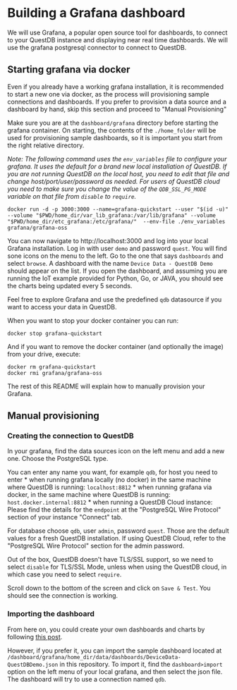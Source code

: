 # Building a Grafana dashboard

We will use Grafana, a popular open source tool for dashboards, to connect to your QuestDB instance and displaying near real time dashboards. We will use the grafana postgresql connector to connect to QuestDB.

## Starting grafana via docker

Even if you already have a working grafana installation, it is recommended to start a new one via docker, as the process
will provisioning sample connections and dashboards. If you prefer to provision a data source and a dashboard by hand,
skip this section and proceed to "Manual Provisioning"

Make sure you are at the `dashboard/grafana` directory before starting the grafana container. On starting, the contents
of the `./home_folder` will be used for provisioning sample dashboards, so it is important you start from the right
relative directory.

_Note: The following command uses the `env_variables` file to configure your grafana. It uses the default for a brand new
local installation of QuestDB. If you are not running QuestDB on the local host, you need to edit that file and change
host/port/user/password as needed. For users of QuestDB cloud you need to make sure you change the value of the
`QDB_SSL_PG_MODE` variable on that file from `disable` to `require`._

```shell
docker run -d -p 3000:3000 --name=grafana-quickstart --user "$(id -u)" --volume "$PWD/home_dir/var_lib_grafana:/var/lib/grafana" --volume "$PWD/home_dir/etc_grafana:/etc/grafana/"  --env-file ./env_variables grafana/grafana-oss
```

You can now navigate to http://localhost:3000 and log into your local Grafana installation. Log in with user `demo` and
password `quest`. You will find sone icons on the menu to the left. Go to the one that says `dashboards` and select
`browse`. A dashboard with the name `Device Data - QuestDB Demo` should appear on the list. If you open the dashboard,
and assuming you are running the IoT example provided for Python, Go, or JAVA, you should see the charts being updated
every 5 seconds.

Feel free to explore Grafana and use the predefined `qdb` datasource if you want to access your data in QuestDB.

When you want to stop your docker container you can run:

`docker stop grafana-quickstart`

And if you want to remove the docker container (and optionally the image) from your drive, execute:

```shell
docker rm grafana-quickstart
docker rmi grafana/grafana-oss
````

The rest of this README will explain how to manually provision your Grafana.

## Manual provisioning

### Creating the connection to QuestDB

In your grafana, find the data sources icon on the left menu and add a new one. Choose the PostgreSQL type.

You can enter any name you want, for example `qdb`, for host you need to enter
    * when running grafana locally (no docker) in the same machine where QuestDB is running: `localhost:8812`
    * when running grafana via docker, in the same machine where QuestDB is running: `host.docker.internal:8812`
    * when running a QuestDB Cloud instance: Please find the details for the `endpoint` at the "PostgreSQL Wire Protocol" section of your instance "Connect" tab.

For database choose `qdb`, user `admin`, password `quest`. Those are the default values for a fresh QuestDB installation.
If using QuestDB Cloud, refer to the "PostgreSQL Wire Protocol" section for the admin password.

Out of the box, QuestDB doesn't have TLS/SSL support, so we need to select `disable` for TLS/SSL Mode, unless when using
the QuestDB cloud, in which case you need to select `require`.

Scroll down to the bottom of the screen and click on `Save & Test`. You should see the connection is working.

### Importing the dashboard

From here on, you could create your own dashboards and charts by following [this post](https://questdb.io/blog/time-series-monitoring-dashboard-grafana-questdb/).

However, if you prefer it, you can import the sample dashboard located at `/dashboard/grafana/home_dir/data/dashboards/DeviceData-QuestDBDemo.json`
in this repository. To import it, find the `dashboard>import` option on the left menu of your local grafana, and then
select the json file. The dashboard will try to use a connection named `qdb`.

